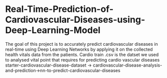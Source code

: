 # Real-Time-Prediction-of-Cardiovascular-Diseases-using-Deep-Learning-Model
The goal of this project is to accurately predict cardiovascular diseases in real-time using Deep Learning Networks by applying it on the collected health vitals data from the patients.
Cardio train .csv is the datset we used to analysed vital point that requires for predicting cardio vascular diseases
starter-cardiovascular-disease-dataset -> cardiovascular-disease-analysis-and-prediction->nn-to-predict-cardiovascular-diseases
